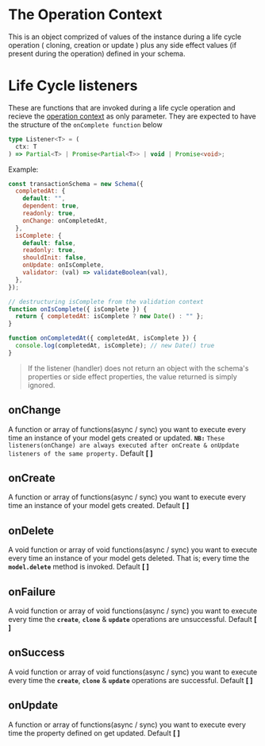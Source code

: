 # The Operation Context

This is an object comprized of values of the instance during a life cycle operation ( cloning, creation or update ) plus any side effect values (if present during the operation) defined in your schema.

# Life Cycle listeners

These are functions that are invoked during a life cycle operation and recieve the [operation context](#the-operation-context) as only parameter. They are expected to have the structure of the `onComplete function` below

```ts
type Listener<T> = (
  ctx: T
) => Partial<T> | Promise<Partial<T>> | void | Promise<void>;
```

Example:

```js
const transactionSchema = new Schema({
  completedAt: {
    default: "",
    dependent: true,
    readonly: true,
    onChange: onCompletedAt,
  },
  isComplete: {
    default: false,
    readonly: true,
    shouldInit: false,
    onUpdate: onIsComplete,
    validator: (val) => validateBoolean(val),
  },
});

// destructuring isComplete from the validation context
function onIsComplete({ isComplete }) {
  return { completedAt: isComplete ? new Date() : "" };
}

function onCompletedAt({ completedAt, isComplete }) {
  console.log(completedAt, isComplete); // new Date() true
}
```

> If the listener (handler) does not return an object with the schema's properties or side effect properties, the value returned is simply ignored.

## onChange

A function or array of functions(async / sync) you want to execute every time an instance of your model gets created or updated. **`NB:`** `These listeners(onChange) are always executed after onCreate & onUpdate listeners of the same property.` Default **[ ]**

## onCreate

A function or array of functions(async / sync) you want to execute every time an instance of your model gets created. Default **[ ]**

## onDelete

A void function or array of void functions(async / sync) you want to execute every time an instance of your model gets deleted. That is; every time the **`model.delete`** method is invoked. Default **[ ]**

## onFailure

A void function or array of void functions(async / sync) you want to execute every time the **`create`**, **`clone`** & **`update`** operations are unsuccessful. Default **[ ]**

## onSuccess

A void function or array of void functions(async / sync) you want to execute every time the **`create`**, **`clone`** & **`update`** operations are successful. Default **[ ]**

## onUpdate

A function or array of functions(async / sync) you want to execute every time the property defined on get updated. Default **[ ]**
